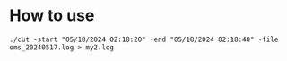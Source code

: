 # How to use

```
./cut -start "05/18/2024 02:18:20" -end "05/18/2024 02:18:40" -file oms_20240517.log > my2.log
```